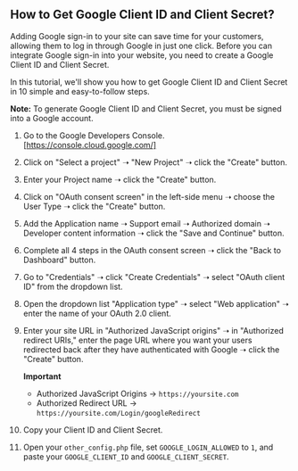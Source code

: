 ## How to Get Google Client ID and Client Secret?

Adding Google sign-in to your site can save time for your customers, allowing them to log in through Google in just one click. Before you can integrate Google sign-in into your website, you need to create a Google Client ID and Client Secret.

In this tutorial, we'll show you how to get Google Client ID and Client Secret in 10 simple and easy-to-follow steps.

**Note:** To generate Google Client ID and Client Secret, you must be signed into a Google account.

1. Go to the Google Developers Console. [https://console.cloud.google.com/]

2. Click on "Select a project" ➝ "New Project" ➝ click the "Create" button.

3. Enter your Project name ➝ click the "Create" button.

4. Click on "OAuth consent screen" in the left-side menu ➝ choose the User Type ➝ click the "Create" button.

5. Add the Application name ➝ Support email ➝ Authorized domain ➝ Developer content information ➝ click the "Save and Continue" button.

6. Complete all 4 steps in the OAuth consent screen ➝ click the "Back to Dashboard" button.

7. Go to "Credentials" ➝ click "Create Credentials" ➝ select "OAuth client ID" from the dropdown list.

8. Open the dropdown list "Application type" ➝ select "Web application" ➝ enter the name of your OAuth 2.0 client.

9. Enter your site URL in "Authorized JavaScript origins" ➝ in "Authorized redirect URIs," enter the page URL where you want your users redirected back after they have authenticated with Google ➝ click the "Create" button.

   **Important**
   - Authorized JavaScript Origins -> `https://yoursite.com`
   - Authorized Redirect URL -> `https://yoursite.com/Login/googleRedirect`

10. Copy your Client ID and Client Secret.

11. Open your `other_config.php` file, set `GOOGLE_LOGIN_ALLOWED` to `1`, and paste your `GOOGLE_CLIENT_ID` and `GOOGLE_CLIENT_SECRET`.
